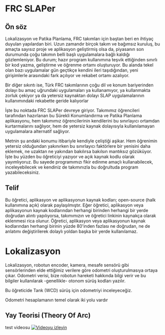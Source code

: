 # FRC SLAPer
## Ön söz 
Lokalizasyon ve Patika Planlama, FRC takımları için baştan beri en ihtiyaç duyulan yapılardan biri. Uzun zamandır birçok takım ve bağımsız kuruluş, bu amaçta sayısız proje ve aplikasyon geliştirmiş olsa da, piyasanın son durumunda çoğu takımın belli başlı uygulamalara bağlı kaldığı gözlemleniyor. Bu durum; hazır program kullanımına teşvik ettiğinden sınırlı bir kod yazma, geliştirme ve öğrenme ortamı oluşturuyor. Bu alanda tekel olan bazı uygulamalar gün geçtikçe kendini ileri taşıdığından, yeni girişimlerle arasındaki fark açılıyor ve rekabet ortamı azalıyor.

Bir diğer sıkıntı ise, Türk FRC takımlarının çoğu dil ve konum bariyerinden dolayı bu amaç uğrundaki uygulamaları ya kullanamıyor, ya kullanmakta zorluk çekiyor ya da yetersiz kaynaktan dolayı SLAP uygulamalarının kullanımındaki rekabette geride kalıyorlar

İşte bu noktada FRC SLAPer devreye giriyor. Takımımız öğrencileri tarafından hazırlanan bu Sürekli Konumlandırma ve Patika Planlama aplikasyonu, hem takımımız öğrencilerinin kendilerini bu sınırlayıcı ortamdan kurtarmalarını sağlıyor, hem de yetersiz kaynak dolayısıyla kullanılamayan uygulamalara alternatif sağlıyor.

Metnin şu andaki konumu itibariyle kendiyle çeliştiği aşikar. Hem öğrenimin yetersiz olduğundan yakınırken bu sınırlayıcı faktörlere bir yenisini daha eklemek, ne uzaktan ne yakından bakılırsa bakılsın mantıksız gözüküyor. İşte bu yüzden bu öğreticiyi yazıyor ve açık kaynak kodlu olarak yayımlıyoruz. Bu sayede programımızı fikir edinme amaçlı kullanabilecek, inceleyebilecek ve kendiniz de takımınızla bu doğrultuda program yazabileceksiniz.

## Telif
Bu öğretici, aplikasyon ve aplikasyonun kaynak kodları; open-source (halk kullanımına açık) olarak paylaşılmıştır. Eğer öğretici, aplikasyon veya aplikasyonun kaynak kodlarından herhangi birinden herhangi bir yerde doğrudan alıntı yapılıyorsa, takımımızın ve öğretici linkinin kaynakça olarak eklenmesi rica olunur. Öğretici, aplikasyon veya aplikasyonun kaynak kodlarından herhangi birinin yüzde 80'inden fazlası ne doğrudan, ne de anlatımı değiştirilerek dolaylı yoldan başka bir yerde kullanılamaz.

# Lokalizasyon
Lokalizasyon, robotun encoder, kamera, mesafe sensörü gibi sensörlerinden elde ettiğimiz verilere göre odometri oluşturulmasıya ortaya çıkar. Odometri verisi, bize robotun hareketi hakkında bilgi verir ve bu bilgiler kullanılarak -genellikle- otonom sürüş kodları yazılır.

Bu öğreticide Tank (WCD) sürüş için odometriyi inceleyeceğiz.

Odometri hesaplamanın temel olarak iki yolu vardır
## Yay Teorisi (Theory Of Arc)
test videosu
[![Videoyu izleyin](https://img.youtube.com/vi/_5tFXJQIzi4/0.jpg)](https://www.youtube.com/watch?v=_5tFXJQIzi4)
